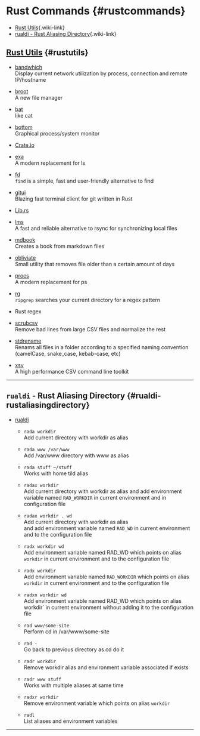 # Rust Commands {#rustcommands}

-   [Rust Utils](#rustutils){.wiki-link}
-   [rualdi - Rust Aliasing
    Directory](#rualdi-rustaliasingdirectory){.wiki-link}

## [Rust Utils](https://lib.rs) {#rustutils}

-   [bandwhich](https://lib.rs/crates/bandwhich)\
    Display current network utilization by process, connection and
    remote IP/hostname

-   [broot](https://lib.rs/crates/broot)\
    A new file manager

-   [bat](https://lib.rs/crates/bat)\
    like cat

-   [bottom](https://lib.rs/crates/bottom)\
    Graphical process/system monitor

-   [Crate.io](https://crates.io)

-   [exa](https://lib.rs/crates/exa)\
    A modern replacement for ls

-   [fd](https://lib.rs/crates/fd-find)\
    `find` is a simple, fast and user-friendly alternative to find

-   [gitui](https://lib.rs/crates/gitui)\
    Blazing fast terminal client for git written in Rust

-   [Lib.rs](https://lib.rs)[](https://lib.rs)

-   [lms](https://lib.rs/crates/lms)\
    A fast and reliable alternative to rsync for synchronizing local
    files

-   [mdbook](https://lib.rs/crates/mdbook)\
    Creates a book from markdown files

-   [obliviate](https://lib.rs/crates/obliviate)\
    Small utility that removes file older than a certain amount of days

-   [procs](https://lib.rs/crates/procs)\
    A modern replacement for ps

-   [rg](https://lib.rs/crates/ripgrep)\
    `ripgrep` searches your current directory for a regex pattern

-   Rust regex

-   [scrubcsv](https://lib.rs/crates/scrubcsv)\
    Remove bad lines from large CSV files and normalize the rest

-   [stdrename](https://lib.rs/crates/stdrename)\
    Renams all files in a folder according to a specified naming
    convention (camelCase, snake_case, kebab-case, etc)

-   [xsv](https://lib.rs/search?q=xsv)\
    A high performance CSV command line toolkit

------------------------------------------------------------------------

## `rualdi` - Rust Aliasing Directory {#rualdi-rustaliasingdirectory}

-   [rualdi](https://lib.rs/crates/rualdi)

    -   `rada workdir`\
        Add current directory with workdir as alias

    -   `rada www /var/www`\
        Add /var/www directory with www as alias

    -   `rada stuff ~/stuff`\
        Works with home tild alias

    -   `radax workdir`\
        Add current directory with workdir as alias and add environment
        variable named `RAD_WORKDIR` in current environment and in
        configuration file

    -   `radax workdir . wd`\
        Add current directory with workdir as alias\
        and add environment variable named `RAD_WD` in current
        environment and to the configuration file

    -   `radx workdir wd`\
        Add environment variable named RAD_WD which points on alias
        `workdir` in current environment and to the configuration file

    -   `radx workdir`\
        Add environment variable named `RAD_WORKDIR` which points on
        alias `workdir` in current environment and to the configuration
        file

    -   `radxn workdir wd`\
        Add environment variable named RAD_WD which points on alias
        workdir\` in current environment without adding it to the
        configuration file

    -   `rad www/some-site`\
        Perform cd in /var/www/some-site

    -   `rad -`\
        Go back to previous directory as cd do it

    -   `radr workdir`\
        Remove workdir alias and environment variable associated if
        exists

    -   `radr www stuff`\
        Works with multiple aliases at same time

    -   `radxr workdir`\
        Remove environment variable which points on alias `workdir`

    -   `radl`\
        List aliases and environment variables

------------------------------------------------------------------------
